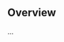 <!-- Note: Please must use one of our issue templates to file an issue! 🛑 -->
<!-- 👉 https://github.com//learn-interpreter/issues/new/choose 👈 -->
<!-- **Issues that should have been filed with a template will be closed without action, and we will ask you to use a template.** -->

<!-- This blank issue template is only for issues that don't fit any of the templates. -->

## Overview

...
